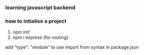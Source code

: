 ### learning javascript backend

### how to intialise a project

1) npm init
2) npm i express (for routing)


add "type": "module" to use import from syntax in package.json
